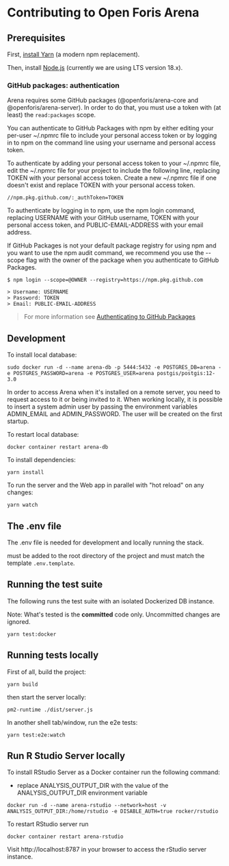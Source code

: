 # Contributing to Open Foris Arena

## Prerequisites

First, [install Yarn](https://yarnpkg.com/en/docs/install) (a modern npm replacement).

Then, install [Node.js](https://nodejs.org/en/download/) (currently we are using LTS version 18.x).

### GitHub packages: authentication

Arena requires some GitHub packages (@openforis/arena-core and @openforis/arena-server).
In order to do that, you must use a token with (at least) the `read:packages` scope.

You can authenticate to GitHub Packages with npm by either editing your per-user ~/.npmrc file to include your personal access token or by logging in to npm on the command line using your username and personal access token.

To authenticate by adding your personal access token to your ~/.npmrc file, edit the ~/.npmrc file for your project to include the following line, replacing TOKEN with your personal access token. Create a new ~/.npmrc file if one doesn't exist and replace TOKEN with your personal access token.

```shell
//npm.pkg.github.com/:_authToken=TOKEN
```

To authenticate by logging in to npm, use the npm login command, replacing USERNAME with your GitHub username, TOKEN with your personal access token, and PUBLIC-EMAIL-ADDRESS with your email address.

If GitHub Packages is not your default package registry for using npm and you want to use the npm audit command, we recommend you use the --scope flag with the owner of the package when you authenticate to GitHub Packages.

```shell
$ npm login --scope=@OWNER --registry=https://npm.pkg.github.com

> Username: USERNAME
> Password: TOKEN
> Email: PUBLIC-EMAIL-ADDRESS
```

> For more information see [Authenticating to GitHub Packages](https://docs.github.com/en/packages/guides/configuring-npm-for-use-with-github-packages#authenticating-to-github-packages)

## Development

To install local database:

```shell script
sudo docker run -d --name arena-db -p 5444:5432 -e POSTGRES_DB=arena -e POSTGRES_PASSWORD=arena -e POSTGRES_USER=arena postgis/postgis:12-3.0
```

In order to access Arena when it's installed on a remote server, you need to request access to it or being invited to it.
When working locally, it is possible to insert a system admin user by passing the environment variables ADMIN_EMAIL and ADMIN_PASSWORD.
The user will be created on the first startup.

To restart local database:

```shell script
docker container restart arena-db
```

To install dependencies:

```shell
yarn install
```

To run the server and the Web app in parallel with "hot reload" on any changes:

```shell
yarn watch
```

## The .env file

The .env file is needed for development and locally running the stack.

must be added to the root directory of the project and must match the template `.env.template`.

## Running the test suite

The following runs the test suite with an isolated Dockerized DB instance.

Note: What's tested is the **committed** code only. Uncommitted changes are ignored.

```shell
yarn test:docker
```

## Running tests locally
First of all, build the project:
```shell
yarn build
```
then start the server locally:
```shell
pm2-runtime ./dist/server.js
```
In another shell tab/window, run the e2e tests:
```shell
yarn test:e2e:watch
```

## Run R Studio Server locally

To install RStudio Server as a Docker container run the following command:

- replace ANALYSIS_OUTPUT_DIR with the value of the ANALYSIS_OUTPUT_DIR environment variable

```shell script
docker run -d --name arena-rstudio --network=host -v ANALYSIS_OUTPUT_DIR:/home/rstudio -e DISABLE_AUTH=true rocker/rstudio
```

To restart RStudio server run

```shell script
docker container restart arena-rstudio
```

Visit http://localhost:8787 in your browser to access the rStudio server instance.

